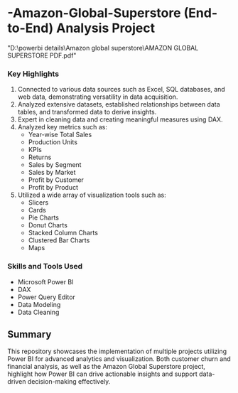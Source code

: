 # -Amazon-Global-Superstore (End-to-End) Analysis Project

  "D:\powerbi details\Amazon global superstore\AMAZON GLOBAL SUPERSTORE PDF.pdf"
  
### Key Highlights
1. Connected to various data sources such as Excel, SQL databases, and web data, demonstrating versatility in data acquisition.
2. Analyzed extensive datasets, established relationships between data tables, and transformed data to derive insights.
3. Expert in cleaning data and creating meaningful measures using DAX.
4. Analyzed key metrics such as:
   - Year-wise Total Sales
   - Production Units
   - KPIs
   - Returns
   - Sales by Segment
   - Sales by Market
   - Profit by Customer
   - Profit by Product
5. Utilized a wide array of visualization tools such as:
   - Slicers
   - Cards
   - Pie Charts
   - Donut Charts
   - Stacked Column Charts
   - Clustered Bar Charts
   - Maps

### Skills and Tools Used
- Microsoft Power BI
- DAX
- Power Query Editor
- Data Modeling
- Data Cleaning

## Summary
This repository showcases the implementation of multiple projects utilizing Power BI for advanced analytics and visualization. Both customer churn and financial analysis, as well as the Amazon Global Superstore project, highlight how Power BI can drive actionable insights and support data-driven decision-making effectively.
